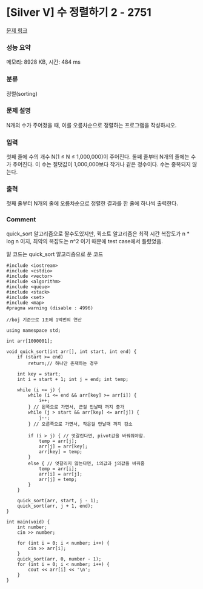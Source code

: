# [Silver V] 수 정렬하기 2 - 2751 

[문제 링크](https://www.acmicpc.net/problem/2751) 

### 성능 요약

메모리: 8928 KB, 시간: 484 ms

### 분류

정렬(sorting)

### 문제 설명

<p>N개의 수가 주어졌을 때, 이를 오름차순으로 정렬하는 프로그램을 작성하시오.</p>

### 입력 

 <p>첫째 줄에 수의 개수 N(1 ≤ N ≤ 1,000,000)이 주어진다. 둘째 줄부터 N개의 줄에는 수가 주어진다. 이 수는 절댓값이 1,000,000보다 작거나 같은 정수이다. 수는 중복되지 않는다.</p>

### 출력 

 <p>첫째 줄부터 N개의 줄에 오름차순으로 정렬한 결과를 한 줄에 하나씩 출력한다.</p>

### Comment

quick_sort 알고리즘으로 짤수도있지만, 퀵소트 알고리즘은 최적 시간 복잡도가 n * log n 이지, 최악의 복잡도는 n^2 이기 때문에 test case에서 틀렸었음.

밑 코드는 quick_sort 알고리즘으로 푼 코드

```
#include <iostream>
#include <cstdio>
#include <vector>
#include <algorithm>
#include <queue>
#include <stack>
#include <set>
#include <map>
#pragma warning (disable : 4996)

//boj 기준으로 1초에 1억번의 연산

using namespace std;

int arr[1000001];

void quick_sort(int arr[], int start, int end) {
	if (start >= end)
		return;// 하나만 존재하는 경우 

	int key = start;
	int i = start + 1; int j = end; int temp;

	while (i <= j) {
		while (i <= end && arr[key] >= arr[i]) {
			i++;
		} // 왼쪽으로 가면서, 큰걸 만날때 까지 증가
		while (j > start && arr[key] <= arr[j]) {
			j--;
		} // 오른쪽으로 가면서, 작은걸 만날때 까지 감소

		if (i > j) { // 엇갈린다면, pivot값을 바꿔줘야함.
			temp = arr[j];
			arr[j] = arr[key];
			arr[key] = temp;
		}
		else { // 엇갈리지 않는다면, i의값과 j의값을 바꿔줌
			temp = arr[i];
			arr[i] = arr[j];
			arr[j] = temp;
		}
	}

	quick_sort(arr, start, j - 1);
	quick_sort(arr, j + 1, end);
}

int main(void) {
	int number;
	cin >> number;
	
	for (int i = 0; i < number; i++) {
		cin >> arr[i];
	}
	quick_sort(arr, 0, number - 1);
	for (int i = 0; i < number; i++) {
		cout << arr[i] << '\n';
	}
}
